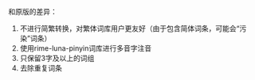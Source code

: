 和原版的差异：

1. 不进行简繁转换，对繁体词库用户更友好（由于包含简体词条，可能会“污染”词条）
2. 使用rime-luna-pinyin词库进行多音字注音
3. 只保留3字及以上的词组
4. 去除重复词条
